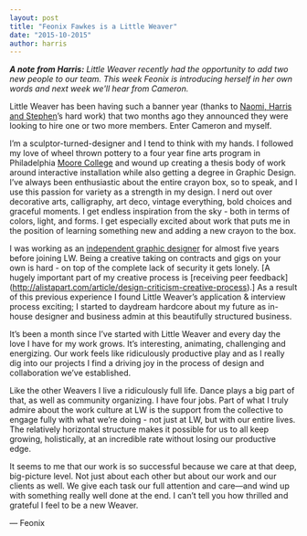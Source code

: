 ```yaml
---
layout: post
title: "Feonix Fawkes is a Little Weaver"
date: "2015-10-2015"
author: harris
---
```


<!-- TODO: include Feonix's header image -->

_**A note from Harris:** Little Weaver recently had the opportunity to add two new people to our team. This week Feonix is introducing herself in her own words and next week we'll hear from Cameron._

Little Weaver has been having such a banner year (thanks to [Naomi, Harris and Stephen](/who-we-are.html)’s hard work) that two months ago they announced they were looking to hire one or two more members. Enter Cameron and myself.

I’m a sculptor-turned-designer and I tend to think with my hands. I followed my love of wheel thrown pottery to a four year fine arts program in Philadelphia [Moore College](www.moore.edu) and wound up creating a thesis body of work around interactive installation while also getting a degree in Graphic Design. I’ve always been enthusiastic about the entire crayon box, so to speak, and I use this passion for variety as a strength in my design. I nerd out over decorative arts, calligraphy, art deco, vintage everything, bold choices and graceful moments. I get endless inspiration from the sky - both in terms of colors, light, and forms. I get especially excited about work that puts me in the position of learning something new and adding a new crayon to the box.

I was working as an [independent graphic designer](http://www.feonixfawkes.com/) for almost five years before joining LW. Being a creative taking on contracts and gigs on your own is hard - on top of the complete lack of security it gets lonely. [A hugely important part of my creative process is [receiving peer feedback] (http://alistapart.com/article/design-criticism-creative-process).] As a result of this previous experience I found Little Weaver’s application & interview process exciting; I started to daydream hardcore about my future as in-house designer and business admin at this beautifully structured business.

It’s been a month since I’ve started with Little Weaver and every day the love I have for my work grows. It’s interesting, animating, challenging and energizing. Our work feels like ridiculously productive play and as I really dig into our projects I find a driving joy in the process of design and collaboration we’ve established.

Like the other Weavers I live a ridiculously full life. Dance plays a big part of that, as well as community organizing. I have four jobs. Part of what I truly admire about the work culture at LW is the support from the collective to engage fully with what we’re doing - not just at LW, but with our entire lives. The relatively horizontal structure makes it possible for us to all keep growing, holistically, at an incredible rate without losing our productive edge.

It seems to me that our work is so successful because we care at that deep, big-picture level. Not just about each other but about our work and our clients as well. We give each task our full attention and care—and wind up with something really well done at the end.
I can’t tell you how thrilled and grateful I feel to be a new Weaver.

— Feonix

<!-- TODO: include a photo of Feonix? -->
